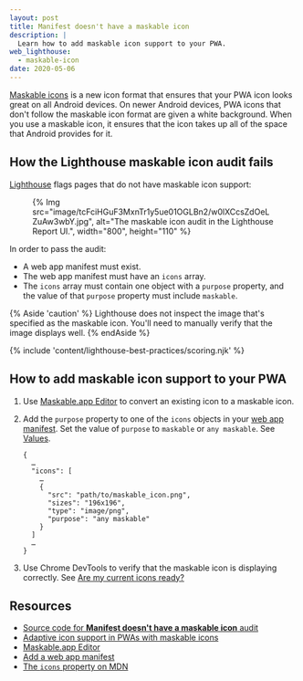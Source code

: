 ```yaml
---
layout: post
title: Manifest doesn't have a maskable icon
description: |
  Learn how to add maskable icon support to your PWA.
web_lighthouse:
  - maskable-icon
date: 2020-05-06
---
```


[Maskable icons][guide] is a new icon format that ensures that your PWA icon looks
great on all Android devices. On newer Android devices, PWA icons that don't follow
the maskable icon format are given a white background. When you use a maskable
icon, it ensures that the icon takes up all of the space that Android provides for it.

## How the Lighthouse maskable icon audit fails

[Lighthouse](https://developers.google.com/web/tools/lighthouse/)
flags pages that do not have maskable icon support:

<figure>
  {% Img src="image/tcFciHGuF3MxnTr1y5ue01OGLBn2/w0lXCcsZdOeLZuAw3wbY.jpg", alt="The maskable icon audit in the Lighthouse Report UI.", width="800", height="110" %}
</figure>

In order to pass the audit:

* A web app manifest must exist.
* The web app manifest must have an `icons` array.
* The `icons` array must contain one object with a `purpose` property,
  and the value of that `purpose` property must include `maskable`.

{% Aside 'caution' %}
  Lighthouse does not inspect the image that's specified as the maskable icon.
  You'll need to manually verify that the image displays well.
{% endAside %}

{% include 'content/lighthouse-best-practices/scoring.njk' %}

## How to add maskable icon support to your PWA

1. Use [Maskable.app Editor][editor] to convert an existing icon to a maskable icon.
1. Add the `purpose` property to one of the `icons` objects in your [web app manifest][manifest].
   Set the value of `purpose` to `maskable` or `any maskable`. See [Values][values].

   ```json/8
   {
     …
     "icons": [
       …
       {
         "src": "path/to/maskable_icon.png",
         "sizes": "196x196",
         "type": "image/png",
         "purpose": "any maskable"
       }
     ]
     …
   }
   ```

3. Use Chrome DevTools to verify that the maskable icon is displaying correctly.
   See [Are my current icons ready?](/maskable-icon/#are-my-current-icons-ready)

## Resources

- [Source code for **Manifest doesn't have a maskable icon** audit](https://github.com/GoogleChrome/lighthouse/blob/master/lighthouse-core/audits/maskable-icon.js)
- [Adaptive icon support in PWAs with maskable icons][guide]
- [Maskable.app Editor][editor]
- [Add a web app manifest][manifest]
- [The `icons` property on MDN](https://developer.mozilla.org/docs/Web/Manifest/icons)

[guide]: /maskable-icon/
[editor]: https://maskable.app/editor
[manifest]: /add-manifest/
[values]: https://developer.mozilla.org/docs/Web/Manifest/icons#Values
